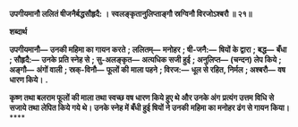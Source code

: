 **उपगीयमानौ ललितं षीजनैर्बद्धसौहृदै: ।** **स्वलङ्कृतानुलिप्ताङ्गौ स्रग्विनौ विरजोऽश्बरौ ॥ २१॥** 

**शब्दार्थ** 

**उपगीयमानौ—** **उनकी महिमा का गायन करते** **; ललितम्—** **मनोहर** **; षी-जनै:—** **षियों के द्वारा** **; बद्ध—** **बँधा** **; सौहृदै:—** **उनके** **प्रति स्नेह से** **; सु-अलङ्कृत—** **अत्यधिक सजी हुई** **; अनुलिप्त—** **(चन्दन) लेप किये** **; अङ्गौ—** **अंगों वाली** **; स्रक्-विनौ—** **फूलों की** **माला पहने** **; विरज:—** **धूल से रहित, निर्मल** **; अश्बरौ—** **वष धारण किये।** **.** 

**कृष्ण तथा बलराम फूलों की माला तथा स्वच्छ वष धारण किये हुए थे और उनके अंग** **प्रत्यंग उत्तम विधि से सजाये तथा लेपित किये गये थे। उनके स्नेह में बँधी हुई षियों ने उनकी** **महिमा का मनोहर ढंग से गायन किया।** **** 